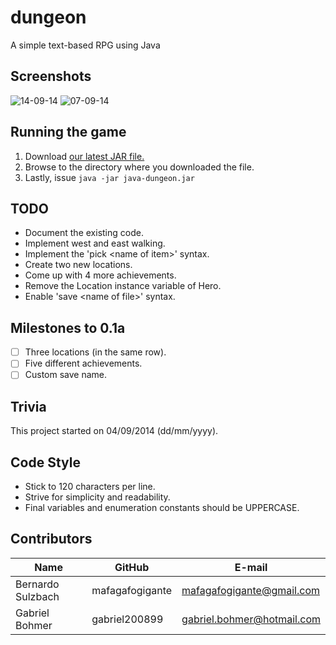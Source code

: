 dungeon
=======
A simple text-based RPG using Java

Screenshots
-----------
![14-09-14](https://github.com/mafagafogigante/dungeon/blob/master/screenshots/14-09-14.png)
![07-09-14](https://github.com/mafagafogigante/dungeon/blob/master/screenshots/07-09-14.png)

Running the game
----------------
1. Download [our latest JAR file.](https://github.com/mafagafogigante/dungeon/blob/master/dist/dungeon.jar?raw=true)
2. Browse to the directory where you downloaded the file.
3. Lastly, issue `java -jar java-dungeon.jar`

TODO
----
* Document the existing code.
* Implement west and east walking.
* Implement the 'pick \<name of item\>' syntax.
* Create two new locations.
* Come up with 4 more achievements.
* Remove the Location instance variable of Hero.
* Enable 'save \<name of file\>' syntax.

Milestones to 0.1a
------------------
- [ ] Three locations (in the same row).
- [ ] Five different achievements.
- [ ] Custom save name.

Trivia
------
This project started on 04/09/2014 (dd/mm/yyyy).

Code Style
----------
* Stick to 120 characters per line.
* Strive for simplicity and readability.
* Final variables and enumeration constants should be UPPERCASE.

Contributors
------------
Name                     |GitHub                   |E-mail
-------------------------|-------------------------|-------------------------
Bernardo Sulzbach        |mafagafogigante          | mafagafogigante@gmail.com
Gabriel Bohmer           |gabriel200899            | gabriel.bohmer@hotmail.com
